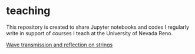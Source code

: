 # teaching

This repository is created to share Jupyter notebooks and codes I regularly write in support of courses I teach at the University of Nevada Reno.

[Wave transmission and reflection on strings](https://nbviewer.jupyter.org/github/elnaz-esmaeilzadeh/teaching/blob/master/wave-animation/Transmission_Reflcetion_String.ipynb)
